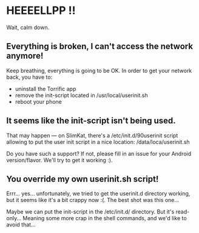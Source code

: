 # HEEEELLPP !!

Wait, calm down.

## Everything is broken, I can't access the network anymore!

Keep breathing, everything is going to be OK. In order to get your network back, you have to:
  * uninstall the Torrific app
  * remove the init-script located in /usr/local/userinit.sh
  * reboot your phone

## It seems like the init-script isn't being used.

That may happen — on SlimKat, there's a /etc/init.d/90userinit script allowing to put the 
user init script in a nice location: /data/loca/userinit.sh

Do you have such a support? If not, please fill in an issue for your Android version/flavor.
We'll try to get it working :).

## You override my own userinit.sh script!

Errr… yes… unfortunately, we tried to get the userinit.d directory working, but it seems like 
it's a bit crappy now :(. The best shot was this one…

Maybe we can put the init-script in the /etc/init.d/ directory. But it's read-only… Meaning some
more crap in the shell commands, and we'd like to avoid that…
